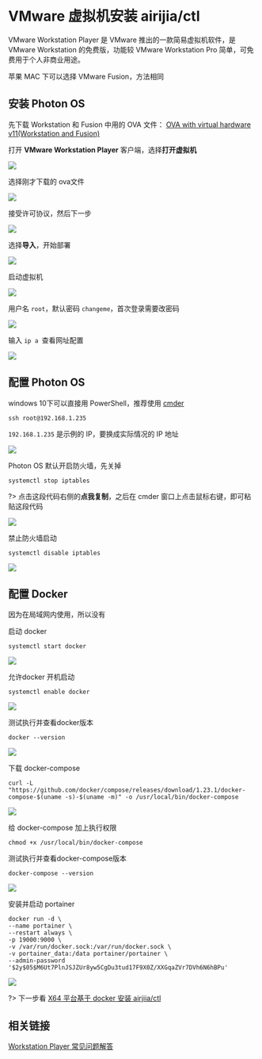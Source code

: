 # VMware 虚拟机安装 airijia/ctl 


VMware Workstation Player 是 VMware 推出的一款简易虚拟机软件，是 VMware Workstation 的免费版，功能较 VMware Workstation Pro 简单，可免费用于个人非商业用途。


苹果 MAC 下可以选择 VMware Fusion，方法相同



## 安装 Photon OS

先下载 Workstation 和 Fusion 中用的 OVA 文件： [OVA with virtual hardware v11(Workstation and Fusion)](http://dl.bintray.com/vmware/photon/2.0/GA/ova/photon-custom-lsilogic-hw11-2.0-304b817.ova)



打开 **VMware Workstation Player** 客户端，选择**打开虚拟机**


![](http://pic.airijia.com/doc/20181126104437.png)



选择刚才下载的 ova文件

![](http://pic.airijia.com/doc/20181126105541.png)



接受许可协议，然后下一步



![](http://pic.airijia.com/doc/20181126105426.png)



选择**导入**，开始部署



![](http://pic.airijia.com/doc/20181126105710.png)



启动虚拟机

![](http://pic.airijia.com/doc/20181126105743.png)



用户名 `root`，默认密码 `changeme`，首次登录需要改密码


![](http://pic.airijia.com/doc/20181126094233.png)


输入 `ip a `查看网址配置


![](http://pic.airijia.com/doc/20181126110002.png)



## 配置 Photon OS


windows 10下可以直接用 PowerShell，推荐使用 [cmder](https://www.jeffjade.com/2016/01/13/2016-01-13-windows-software-cmder/)


```
ssh root@192.168.1.235
```

`192.168.1.235` 是示例的 IP，要换成实际情况的 IP 地址


![](http://pic.airijia.com/doc/20181126110638.png)



Photon OS 默认开启防火墙，先关掉

```
systemctl stop iptables
```

?> 点击这段代码右侧的**点我复制**，之后在 cmder 窗口上点击鼠标右键，即可粘贴这段代码

![](http://pic.airijia.com/doc/20181126113622.png)


禁止防火墙启动

```
systemctl disable iptables
```

![](http://pic.airijia.com/doc/20181126115926.png)


## 配置 Docker




因为在局域网内使用，所以没有



启动 docker 

```
systemctl start docker

```


![](http://pic.airijia.com/doc/20181126110814.png)


允许docker 开机启动

```
systemctl enable docker

```


![](http://pic.airijia.com/doc/20181126110857.png)



测试执行并查看docker版本

```
docker --version

```


![](http://pic.airijia.com/doc/20181126095921.png)



下载 docker-compose

```
curl -L "https://github.com/docker/compose/releases/download/1.23.1/docker-compose-$(uname -s)-$(uname -m)" -o /usr/local/bin/docker-compose
```

![](http://pic.airijia.com/doc/20181126100151.png)


给 docker-compose 加上执行权限


```
chmod +x /usr/local/bin/docker-compose
```

测试执行并查看docker-compose版本

```
docker-compose --version
```

![](http://pic.airijia.com/doc/20181126100427.png)


安装并启动 portainer


```shell
docker run -d \
--name portainer \
--restart always \
-p 19000:9000 \
-v /var/run/docker.sock:/var/run/docker.sock \
-v portainer_data:/data portainer/portainer \
--admin-password '$2y$05$M6Ut7PlnJSJZUr8yw5CgDu3tud17F9X0Z/XXGqaZVr7DVh6N6hBPu'
```

![](http://pic.airijia.com/doc/20181126100749.png)



?> 下一步看 [X64 平台基于 docker 安装 airjiia/ctl ](ctl/deploy/x64)


## 相关链接

[Workstation Player 常见问题解答](https://www.vmware.com/cn/products/player/faqs.html)